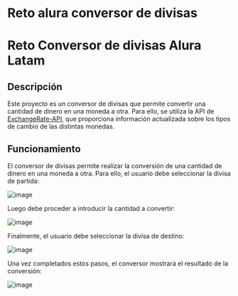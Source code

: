 # Reto alura conversor de divisas

# Reto Conversor de divisas Alura Latam

## Descripción

Este proyecto es un conversor de divisas que permite convertir una cantidad de dinero en una moneda a otra. Para ello, se utiliza la API de [ExchangeRate-API](https://www.exchangerate-api.com/), que proporciona información actualizada sobre los tipos de cambio de las distintas monedas.

## Funcionamiento

El conversor de divisas permite realizar la conversión de una cantidad de dinero en una moneda a otra. Para ello, el usuario debe seleccionar la divisa de partida:

![image](https://github.com/user-attachments/assets/7d40a949-4347-4398-923f-3997c0c4a7bd)

Luego debe proceder a introducir la cantidad a convertir:

![image](https://github.com/user-attachments/assets/35767e0c-fd5c-4109-9ecf-39f6da27d0ae)

Finalmente, el usuario debe seleccionar la divisa de destino:

![image](https://github.com/user-attachments/assets/6b3a43a2-de24-4181-9044-fdfab515e088)

Una vez completados estos pasos, el conversor mostrará el resultado de la conversión:

![image](https://github.com/user-attachments/assets/ba937065-01b8-4238-9dd0-3996ef8585f1)

